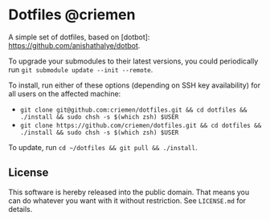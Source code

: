 Dotfiles @criemen
=================

A simple set of dotfiles, based on [dotbot]: https://github.com/anishathalye/dotbot.

To upgrade your submodules to their latest versions, you could periodically run
`git submodule update --init --remote`.

To install, run either of these options (depending on SSH key availability) for all users
on the affected machine:
* `git clone git@github.com:criemen/dotfiles.git && cd dotfiles && ./install && sudo chsh -s $(which zsh) $USER`
* `git clone https://github.com/criemen/dotfiles.git && cd dotfiles && ./install && sudo chsh -s $(which zsh) $USER`


To update, run `cd ~/dotfiles && git pull && ./install`.

License
-------

This software is hereby released into the public domain. That means you can do
whatever you want with it without restriction. See `LICENSE.md` for details.

